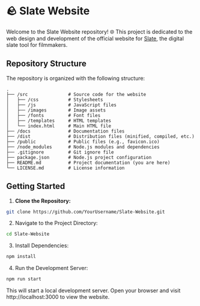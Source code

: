 # 🪨 Slate Website
Welcome to the Slate Website repository! 🌐 This project is dedicated to the web design and development of the official website for [Slate](https://github.com/alikhatibak/Slate.git), the digital slate tool for filmmakers.

## Repository Structure
The repository is organized with the following structure:

```
.
├── /src               # Source code for the website
│   ├── /css           # Stylesheets
│   ├── /js            # JavaScript files
│   ├── /images        # Image assets
│   ├── /fonts         # Font files
│   ├── /templates     # HTML templates
│   └── index.html     # Main HTML file
├── /docs              # Documentation files
├── /dist              # Distribution files (minified, compiled, etc.)
├── /public            # Public files (e.g., favicon.ico)
├── /node_modules      # Node.js modules and dependencies
├── .gitignore         # Git ignore file
├── package.json       # Node.js project configuration
├── README.md          # Project documentation (you are here)
└── LICENSE.md         # License information
```

## Getting Started

1. **Clone the Repository:**

  ```bash
  git clone https://github.com/YourUsername/Slate-Website.git
  ```

2. Navigate to the Project Directory:

  ```bash
  cd Slate-Website
  ```

3. Install Dependencies:


  ```bash
  npm install
  ```

4. Run the Development Server:

  ```bash
  npm run start
  ```

This will start a local development server. Open your browser and visit http://localhost:3000 to view the website.


